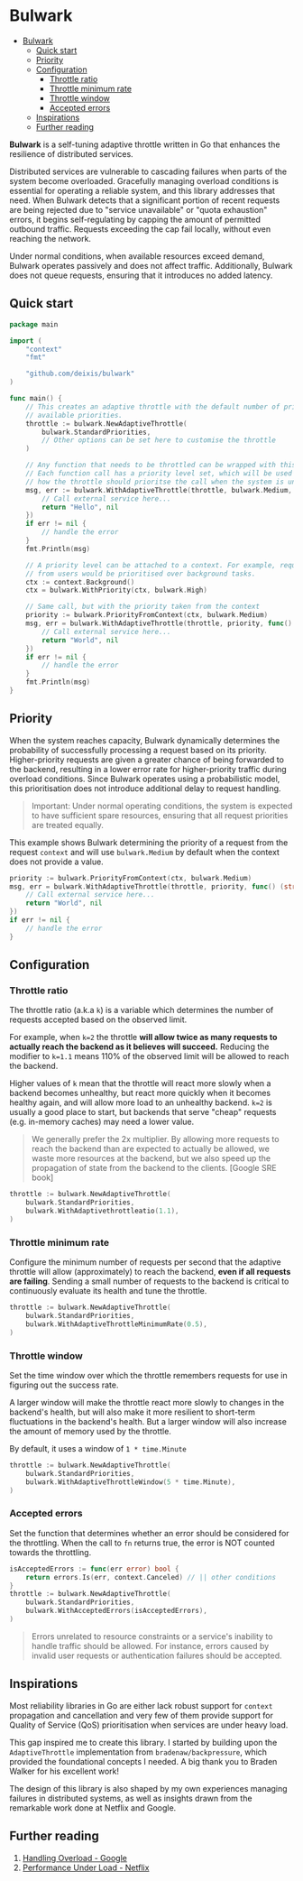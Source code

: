 # Bulwark

- [Bulwark](#bulwark)
	- [Quick start](#quick-start)
	- [Priority](#priority)
	- [Configuration](#configuration)
		- [Throttle ratio](#throttle-ratio)
		- [Throttle minimum rate](#throttle-minimum-rate)
		- [Throttle window](#throttle-window)
		- [Accepted errors](#accepted-errors)
	- [Inspirations](#inspirations)
	- [Further reading](#further-reading)

**Bulwark** is a self-tuning adaptive throttle written in Go that enhances the resilience of distributed services.

Distributed services are vulnerable to cascading failures when parts of the system become overloaded. Gracefully managing overload conditions is essential for operating a reliable system, and this library addresses that need. When Bulwark detects that a significant portion of recent requests are being rejected due to "service unavailable" or "quota exhaustion" errors, it begins self-regulating by capping the amount of permitted outbound traffic. Requests exceeding the cap fail locally, without even reaching the network.

Under normal conditions, when available resources exceed demand, Bulwark operates passively and does not affect traffic. Additionally, Bulwark does not queue requests, ensuring that it introduces no added latency.

## Quick start

```go
package main

import (
	"context"
	"fmt"

	"github.com/deixis/bulwark"
)

func main() {
	// This creates an adaptive throttle with the default number of priorities
	// available priorities.
	throttle := bulwark.NewAdaptiveThrottle(
		bulwark.StandardPriorities,
		// Other options can be set here to customise the throttle
	)

	// Any function that needs to be throttled can be wrapped with this function.
	// Each function call has a priority level set, which will be used to determine
	// how the throttle should prioritse the call when the system is under load.
	msg, err := bulwark.WithAdaptiveThrottle(throttle, bulwark.Medium, func() (string, error) {
		// Call external service here...
		return "Hello", nil
	})
	if err != nil {
		// handle the error
	}
	fmt.Println(msg)

	// A priority level can be attached to a context. For example, requests coming
	// from users would be prioritised over background tasks.
	ctx := context.Background()
	ctx = bulwark.WithPriority(ctx, bulwark.High)

	// Same call, but with the priority taken from the context
	priority := bulwark.PriorityFromContext(ctx, bulwark.Medium)
	msg, err = bulwark.WithAdaptiveThrottle(throttle, priority, func() (string, error) {
		// Call external service here...
		return "World", nil
	})
	if err != nil {
		// handle the error
	}
	fmt.Println(msg)
}

```

## Priority

When the system reaches capacity, Bulwark dynamically determines the probability of successfully processing a request based on its priority. Higher-priority requests are given a greater chance of being forwarded to the backend, resulting in a lower error rate for higher-priority traffic during overload conditions. Since Bulwark operates using a probabilistic model, this prioritisation does not introduce additional delay to request handling.

> Important: Under normal operating conditions, the system is expected to have sufficient spare resources, ensuring that all request priorities are treated equally.

This example shows Bulwark determining the priority of a request from the request `context` and will use `bulwark.Medium` by default when the context does not provide a value.

```go
priority := bulwark.PriorityFromContext(ctx, bulwark.Medium)
msg, err = bulwark.WithAdaptiveThrottle(throttle, priority, func() (string, error) {
	// Call external service here...
	return "World", nil
})
if err != nil {
	// handle the error
}
```

## Configuration

### Throttle ratio

The throttle ratio (a.k.a `k`) is a variable which determines the number of requests accepted based on the observed limit.

For example, when `k=2` the throttle **will allow twice as many requests to actually reach the backend as it believes will succeed.** Reducing the modifier to `k=1.1` means 110% of the observed limit will be allowed to reach the backend.

Higher values of `k` mean that the throttle will react more slowly when a backend becomes unhealthy, but react more quickly when it becomes healthy again, and will allow more load to an unhealthy backend. `k=2` is usually a good place to start, but backends that serve "cheap" requests (e.g. in-memory caches) may need a lower value.

> We generally prefer the 2x multiplier. By allowing more requests to reach the backend than are expected to actually be allowed, we waste more resources at the backend, but we also speed up the propagation of state from the backend to the clients. [Google SRE book]

```go
throttle := bulwark.NewAdaptiveThrottle(
	bulwark.StandardPriorities,
	bulwark.WithAdaptivethrottleatio(1.1),
)
```

### Throttle minimum rate

Configure the minimum number of requests per second that the adaptive throttle will allow (approximately) to reach the backend, **even if all requests are failing**. Sending a small number of requests to the backend is critical to continuously evaluate its health and tune the throttle.

```go
throttle := bulwark.NewAdaptiveThrottle(
	bulwark.StandardPriorities,
	bulwark.WithAdaptiveThrottleMinimumRate(0.5),
)
```

### Throttle window

Set the time window over which the throttle remembers requests for use in figuring out the success rate.

A larger window will make the throttle react more slowly to changes in the backend's health, but will also make it more resilient to short-term fluctuations in the backend's health. But a larger window will also increase the amount of memory used by the throttle.

By default, it uses a window of `1 * time.Minute`

```go
throttle := bulwark.NewAdaptiveThrottle(
	bulwark.StandardPriorities,
	bulwark.WithAdaptiveThrottleWindow(5 * time.Minute),
)
```

### Accepted errors

Set the function that determines whether an error should be considered for the throttling. When the call to `fn` returns true, the error is NOT counted towards the throttling.

```go
isAcceptedErrors := func(err error) bool {
	return errors.Is(err, context.Canceled) // || other conditions
}
throttle := bulwark.NewAdaptiveThrottle(
	bulwark.StandardPriorities,
	bulwark.WithAcceptedErrors(isAcceptedErrors),
)
```

> Errors unrelated to resource constraints or a service's inability to handle traffic should be allowed. For instance, errors caused by invalid user requests or authentication failures should be accepted.

## Inspirations

Most reliability libraries in Go are either lack robust support for `context` propagation and cancellation and very few of them provide support for Quality of Service (QoS) prioritisation when services are under heavy load.

This gap inspired me to create this library. I started by building upon the `AdaptiveThrottle` implementation from `bradenaw/backpressure`, which provided the foundational concepts I needed. A big thank you to Braden Walker for his excellent work!

The design of this library is also shaped by my own experiences managing failures in distributed systems, as well as insights drawn from the remarkable work done at Netflix and Google.

## Further reading

1. [Handling Overload - Google](https://sre.google/sre-book/handling-overload/)
2. [Performance Under Load - Netflix](https://netflixtechblog.medium.com/performance-under-load-3e6fa9a60581)